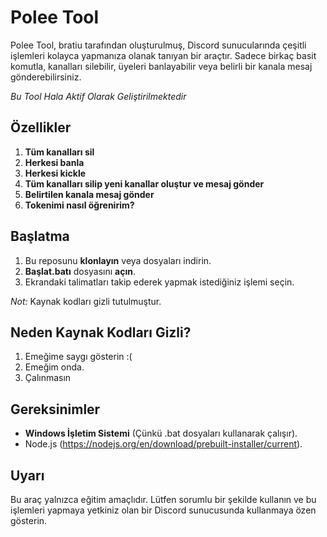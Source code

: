# Polee Tool

Polee Tool, bratiu tarafından oluşturulmuş, Discord sunucularında çeşitli işlemleri kolayca yapmanıza olanak tanıyan bir araçtır. Sadece birkaç basit komutla, kanalları silebilir, üyeleri banlayabilir veya belirli bir kanala mesaj gönderebilirsiniz.

*Bu Tool Hala Aktif Olarak Geliştirilmektedir*

## Özellikler

1. **Tüm kanalları sil**  
2. **Herkesi banla**
3. **Herkesi kickle**
4. **Tüm kanalları silip yeni kanallar oluştur ve mesaj gönder**
5. **Belirtilen kanala mesaj gönder**
6. **Tokenimi nasıl öğrenirim?**

## Başlatma

1. Bu reposunu **klonlayın** veya dosyaları indirin.
2. **Başlat.batı** dosyasını **açın**.
3. Ekrandaki talimatları takip ederek yapmak istediğiniz işlemi seçin.

*Not:* Kaynak kodları gizli tutulmuştur.

## Neden Kaynak Kodları Gizli?

1. Emeğime saygı gösterin :(
2. Emeğim onda.
3. Çalınmasın

## Gereksinimler

- **Windows İşletim Sistemi** (Çünkü .bat dosyaları kullanarak çalışır).
- Node.js (https://nodejs.org/en/download/prebuilt-installer/current).

## Uyarı

Bu araç yalnızca eğitim amaçlıdır. Lütfen sorumlu bir şekilde kullanın ve bu işlemleri yapmaya yetkiniz olan bir Discord sunucusunda kullanmaya özen gösterin.
